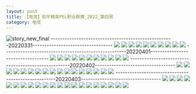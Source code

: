 ```yaml
---
layout: post
title: 【电竞】和平精英PEL职业联赛_2022_第四周
category: 电竞
---
```

![story_new_final](http://rfbyhtcfm.hd-bkt.clouddn.com/img/story_new_final_0322.png)
----------------------------------------------------20220331----------------------------------
![](http://rfbyhtcfm.hd-bkt.clouddn.com/img/pel-220331-1.png)
![](http://rfbyhtcfm.hd-bkt.clouddn.com/img/pel-220331-2.png)
![](http://rfbyhtcfm.hd-bkt.clouddn.com/img/pel-220331-3.png)
![](http://rfbyhtcfm.hd-bkt.clouddn.com/img/pel-220331-4.png)
![](http://rfbyhtcfm.hd-bkt.clouddn.com/img/pel-220331-5.png)
![](http://rfbyhtcfm.hd-bkt.clouddn.com/img/pel-220331-6.png)
![](http://rfbyhtcfm.hd-bkt.clouddn.com/img/pel-220331-7.png)
![](http://rfbyhtcfm.hd-bkt.clouddn.com/img/pel-220331-8.png)
![](http://rfbyhtcfm.hd-bkt.clouddn.com/img/pel-220331-10.png)
![](http://rfbyhtcfm.hd-bkt.clouddn.com/img/pel-220331-11.png)
----------------------------------------------------20220401----------------------------------
![](http://rfbyhtcfm.hd-bkt.clouddn.com/img/pel-220401-1.png)
![](http://rfbyhtcfm.hd-bkt.clouddn.com/img/pel-220401-2.png)
![](http://rfbyhtcfm.hd-bkt.clouddn.com/img/pel-220401-3.png)
![](http://rfbyhtcfm.hd-bkt.clouddn.com/img/pel-220401-4.png)
![](http://rfbyhtcfm.hd-bkt.clouddn.com/img/pel-220401-5.png)
![](http://rfbyhtcfm.hd-bkt.clouddn.com/img/pel-220401-6.png)
![](http://rfbyhtcfm.hd-bkt.clouddn.com/img/pel-220401-7.png)
![](http://rfbyhtcfm.hd-bkt.clouddn.com/img/pel-220401-8.png)
![](http://rfbyhtcfm.hd-bkt.clouddn.com/img/pel-220401-10.png)
![](http://rfbyhtcfm.hd-bkt.clouddn.com/img/pel-220401-11.png)
![](http://rfbyhtcfm.hd-bkt.clouddn.com/img/pel-220401-12.png)
----------------------------------------------------20220402----------------------------------
![](http://rfbyhtcfm.hd-bkt.clouddn.com/img/pel-220402-new-1.png)
![](http://rfbyhtcfm.hd-bkt.clouddn.com/img/pel-220402-new-2.png)
![](http://rfbyhtcfm.hd-bkt.clouddn.com/img/pel-220402-new-3.png)
![](http://rfbyhtcfm.hd-bkt.clouddn.com/img/pel-220402-new-4.png)
![](http://rfbyhtcfm.hd-bkt.clouddn.com/img/pel-220402-new-5.png)
![](http://rfbyhtcfm.hd-bkt.clouddn.com/img/pel-220402-new-6.png)
![](http://rfbyhtcfm.hd-bkt.clouddn.com/img/pel-220402-new-7.png)
![](http://rfbyhtcfm.hd-bkt.clouddn.com/img/pel-220402-new-8.png)
![](http://rfbyhtcfm.hd-bkt.clouddn.com/img/pel-220402-new-9.png)
![](http://rfbyhtcfm.hd-bkt.clouddn.com/img/pel-220402-new-10.png)
![](http://rfbyhtcfm.hd-bkt.clouddn.com/img/pel-220402-new-11.png)
![](http://rfbyhtcfm.hd-bkt.clouddn.com/img/pel-220402-new-12.png)
![](http://rfbyhtcfm.hd-bkt.clouddn.com/img/pel-220402-new-13.png)
![](http://rfbyhtcfm.hd-bkt.clouddn.com/img/pel-220402-new-14.png)
![](http://rfbyhtcfm.hd-bkt.clouddn.com/img/pel-220402-new-15.png)
![](http://rfbyhtcfm.hd-bkt.clouddn.com/img/pel-220402-new-16.png)
![](http://rfbyhtcfm.hd-bkt.clouddn.com/img/pel-220402-new-17.png)
----------------------------------------------------20220403----------------------------------
![](http://rfbyhtcfm.hd-bkt.clouddn.com/img/pel-220403-1.png)
![](http://rfbyhtcfm.hd-bkt.clouddn.com/img/pel-220403-2.png)
![](http://rfbyhtcfm.hd-bkt.clouddn.com/img/pel-220403-3.png)
![](http://rfbyhtcfm.hd-bkt.clouddn.com/img/pel-220403-4.png)
![](http://rfbyhtcfm.hd-bkt.clouddn.com/img/pel-220403-5.png)
![](http://rfbyhtcfm.hd-bkt.clouddn.com/img/pel-220403-6.png)
![](http://rfbyhtcfm.hd-bkt.clouddn.com/img/pel-220403-7.png)
![](http://rfbyhtcfm.hd-bkt.clouddn.com/img/pel-220403-8.png)
![](http://rfbyhtcfm.hd-bkt.clouddn.com/img/pel-220403-10.png)
![](http://rfbyhtcfm.hd-bkt.clouddn.com/img/pel-220403-11.png)
![](http://rfbyhtcfm.hd-bkt.clouddn.com/img/pel-220403-12.png)
![](http://rfbyhtcfm.hd-bkt.clouddn.com/img/pel-220403-13.png)
![](http://rfbyhtcfm.hd-bkt.clouddn.com/img/pel-220403-14.png)
![](http://rfbyhtcfm.hd-bkt.clouddn.com/img/pel-220403-15.png)
![](http://rfbyhtcfm.hd-bkt.clouddn.com/img/pel-220403-16.png)
![](http://rfbyhtcfm.hd-bkt.clouddn.com/img/pel-220403-17.png)
![](http://rfbyhtcfm.hd-bkt.clouddn.com/img/pel-220403-18.png)
![](http://rfbyhtcfm.hd-bkt.clouddn.com/img/pel-220403-19.png)
![](http://rfbyhtcfm.hd-bkt.clouddn.com/img/pel-220403-20.png)
![](http://rfbyhtcfm.hd-bkt.clouddn.com/img/pel-220403-21.png)
![](http://rfbyhtcfm.hd-bkt.clouddn.com/img/pel-220403-22.png)
